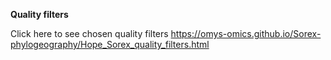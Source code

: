 **Quality filters**

Click here to see chosen quality filters https://omys-omics.github.io/Sorex-phylogeography/Hope_Sorex_quality_filters.html
